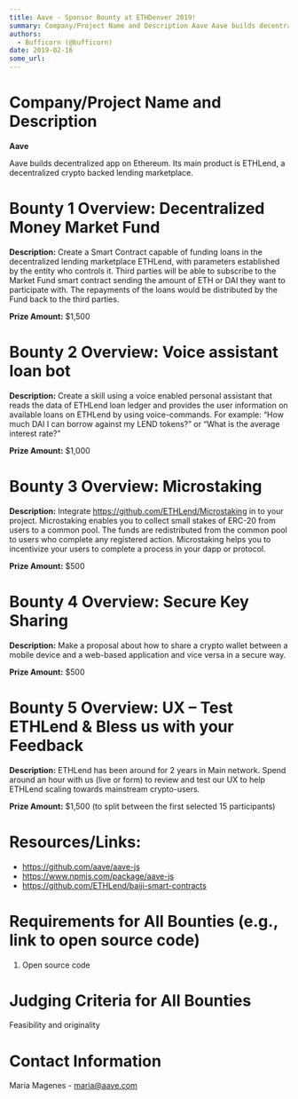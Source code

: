 ```yaml
---
title: Aave - Sponsor Bounty at ETHDenver 2019!
summary: Company/Project Name and Description Aave Aave builds decentralized app on Ethereum. Its main product is ETHLend, a decentralized crypto backed lending marketplace. Bounty 1 Overview- Decentralized Money Market Fund Description- Create a Smart Contract capable of funding loans in the decentralized lending marketplace ETHLend, with parameters established by the entity who controls it. Third parties will be able to subscribe to the Market Fund smart contract sending the amount of ETH or DAI they w
authors:
  - Bufficorn (@bufficorn)
date: 2019-02-16
some_url: 
---
```


# Company/Project Name and Description

**Aave**

Aave builds decentralized app on Ethereum. Its main product is ETHLend, a decentralized crypto backed lending marketplace.

# Bounty 1 Overview: Decentralized Money Market Fund

**Description:** Create a Smart Contract capable of funding loans in the decentralized lending marketplace ETHLend, with parameters established by the entity who controls it. Third parties will be able to subscribe to the Market Fund smart contract sending the amount of  ETH or DAI  they want to participate with. The repayments of the loans would be distributed by the Fund back to the third parties.

**Prize Amount:** $1,500

# Bounty 2 Overview: Voice assistant loan bot

**Description:** Create a skill using a voice enabled personal assistant that reads the data of ETHLend loan ledger and provides the user information on available loans on ETHLend by using voice-commands. For example: “How much DAI I can borrow against my LEND tokens?” or “What is the average interest rate?” 

**Prize Amount:** $1,000

# Bounty 3 Overview: Microstaking

**Description:** Integrate https://github.com/ETHLend/Microstaking in to your project. Microstaking enables you to collect small stakes of ERC-20 from users to a common pool. The funds are redistributed from the common pool to users who complete any registered action. Microstaking helps you to incentivize your users to complete a process in your dapp or protocol.

**Prize Amount:** $500

# Bounty 4 Overview: Secure Key Sharing

**Description:** Make a proposal about how to share a crypto wallet between a mobile device and a web-based application and vice versa in a secure way. 

**Prize Amount:** $500

# Bounty 5 Overview: UX – Test ETHLend & Bless us with your Feedback

**Description:** ETHLend has been around for 2 years in Main network. Spend around an hour with us (live or form) to review and test our UX to help ETHLend scaling towards mainstream crypto-users. 

**Prize Amount:** $1,500 (to split between the first selected 15 participants)

# Resources/Links:
- https://github.com/aave/aave-js
- https://www.npmjs.com/package/aave-js
- https://github.com/ETHLend/baiji-smart-contracts

# Requirements for All Bounties (e.g., link to open source code)

1. Open source code

# Judging Criteria for All Bounties

Feasibility and originality

# Contact Information

Maria Magenes - maria@aave.com


